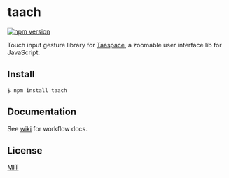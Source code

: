 # taach

[![npm version](https://badge.fury.io/js/taach.svg)](https://www.npmjs.com/package/taach)

Touch input gesture library for [Taaspace](https://github.com/taataa/taaspace), a zoomable user interface lib for JavaScript.

## Install

    $ npm install taach

## Documentation

See [wiki](https://github.com/taataa/taach/wiki) for workflow docs.

## License

[MIT](LICENSE)
